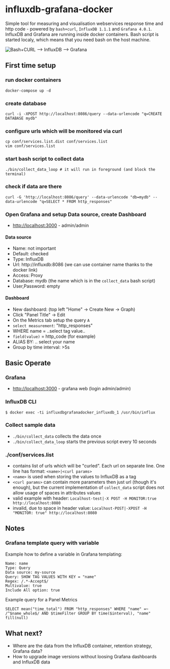 # influxdb-grafana-docker
Simple tool for measuring and visualisation webservices response time and http code - powered by `bash+curl`, `InfluxDB 1.1.1` and `Grafana 4.0.1`.
InfluxDB and Grafana are running inside docker containers. Bash script is started localy, which means that you need bash on the host machine.

![Bash+CURL --> InfluxDB --> Grafana](img/influxdb-grafana-curl.png)

## First time setup
### run docker containers
```
docker-compose up -d
```
### create database
```
curl -i -XPOST http://localhost:8086/query --data-urlencode "q=CREATE DATABASE mydb"
```
### configure urls which will be monitored via curl
```
cp conf/services.list.dist conf/services.list
vim conf/services.list
```
### start bash script to collect data
```
./bin/collect_data_loop # it will run in foreground (and block the terminal)
```
### check if data are there
```
curl -G 'http://localhost:8086/query' --data-urlencode "db=mydb" --data-urlencode "q=SELECT * FROM http_responses"
```
### Open Grafana and setup Data source, create Dashboard
- <http://localhost:3000> - admin/admin

#### Data source
- Name: not important
- Default: checked
- Type: InfluxDB
- Url: http://influxdb:8086 (we can use container name thanks to the docker link)
- Access: Proxy
- Database: mydb (the name which is in the `collect_data` bash script)
- User,Password: empty

#### Dashboard
- New dashboard: (top left "Home" -> Create New -> Graph)
- Click "Panel Title" -> Edit
- On the Metrics tab setup the query `A`
 - `select measurement`: "http_responses"
 - WHERE name = ..select tag value..
 - `field(value)` = http_code (for example)
 - ALIAS BY: .. select your name
 - Group by time interval: >5s


## Basic Operate

### Grafana
- <http://localhost:3000> - grafana web (login admin/admin)

### InfluxDB CLI
```
$ docker exec -ti influxdbgrafanadocker_influxdb_1 /usr/bin/influx
```
### Collect sample data
- `./bin/collect_data` collects the data once
- `./bin/collect_data_loop` starts the previous script every 10 seconds

### ./conf/services.list
- contains list of urls which will be "curled". Each url on separate line. One line has format: `<name>|<curl params>`
- `<name>` is used when storing the values to InfluxDB as a tag
- `<curl params>` can contain more parameters then just url (though it's enough), but the current implementation of `collect_data` script does not allow usage of spaces in attributes values
 - valid example with header: `Localhost-test|-X POST -H MONITOR:true http://localhost:8080`
 - invalid, due to space in header value: `Localhost-POST|-XPOST -H "MONITOR: true" http://localhost:8080`

## Notes

### Grafana template query with variable
Example how to define a variable in Grafana templating:
```
Name: name
Type: Query
Data source: my-source
Query: SHOW TAG VALUES WITH KEY = "name"
Regex: /.*-Accept$/
Multivalue: true
Include All option: true
```

Example query for a Panel Metrics
```
SELECT mean("time_total") FROM "http_responses" WHERE "name" =~ /^$name_whole$/ AND $timeFilter GROUP BY time($interval), "name" fill(null)
```

## What next?
- Where are the data from the InfluxDB container, retention strategy, Grafana data?
- How to upgrade image versions without loosing Grafana dashboards and InfluxDB data
